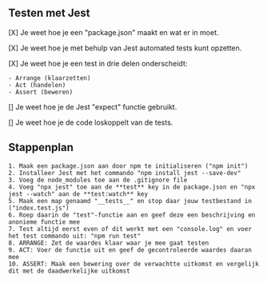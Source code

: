 ## Testen met Jest

[X] Je weet hoe je een "package.json" maakt en wat er in moet.

[X] Je weet hoe je met behulp van Jest automated tests kunt opzetten.

[X] Je weet hoe je een test in drie delen onderscheidt:

    - Arrange (klaarzetten)
    - Act (handelen)
    - Assert (beweren)
[] Je weet hoe je de Jest "expect" functie gebruikt.

[] Je weet hoe je de code loskoppelt van de tests.

## Stappenplan

    1. Maak een package.json aan door npm te initialiseren ("npm init")
    2. Installeer Jest met het commando "npm install jest --save-dev"
    3. Voeg de node_modules toe aan de .gitignore file
    4. Voeg "npx jest" toe aan de **test** key in de package.json en "npx jest --watch" aan de **test:watch** key
    5. Maak een map genaamd "__tests__" en stop daar jouw testbestand in ("index.test.js")
    6. Roep daarin de "test"-functie aan en geef deze een beschrijving en anonieme functie mee
    7. Test altijd eerst even of dit werkt met een "console.log" en voer het test commando uit: "npm run test"
    8. ARRANGE: Zet de waardes klaar waar je mee gaat testen
    9. ACT: Voer de functie uit en geef de gecontroleerde waardes daaran mee
    10. ASSERT: Maak een bewering over de verwachtte uitkomst en vergelijk dit met de daadwerkelijke uitkomst


